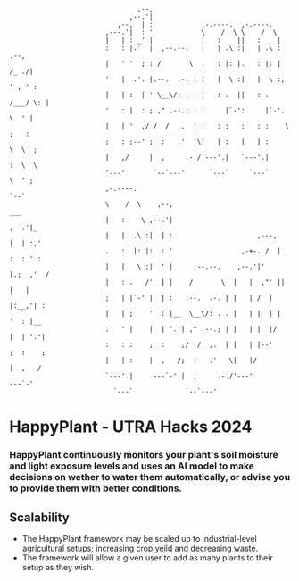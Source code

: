 ```
                        
                                ,--,                                            
                              ,--.'|                                            
                           ,--,  | :            ,-.----.  ,-.----.              
                        ,---.'|  : '            \    /  \ \    /  \             
                        |   | : _' |            |   :    ||   :    |            
                        :   : |.'  |  ,--.--.   |   | .\ :|   | .\ :     .--,   
                        |   ' '  ; : /       \  .   : |: |.   : |: |   /_ ./|   
                        '   |  .'. |.--.  .-. | |   |  \ :|   |  \ :, ' , ' :   
                        |   | :  | ' \__\/: . . |   : .  ||   : .  /___/ \: |   
                        '   : |  : ; ," .--.; | :     |`-':     |`-'.  \  ' |   
                        |   | '  ,/ /  /  ,.  | :   : :   :   : :    \  ;   :   
                        ;   : ;--' ;  :   .'   \|   | :   |   | :     \  \  ;   
                        |   ,/     |  ,     .-./`---'.|   `---'.|      :  \  \  
                        '---'       `--`---'      `---`     `---`       \  ' ;  
                        ,-.----.                                         `--`   
                        \    /  \    ,--,                               ___     
                        |   :    \ ,--.'|                             ,--.'|_   
                        |   |  .\ :|  | :                     ,---,   |  | :,'  
                        .   :  |: |:  : '                 ,-+-. /  |  :  : ' :  
                        |   |   \ :|  ' |     ,--.--.    ,--.'|'   |.;__,'  /   
                        |   : .   /'  | |    /       \  |   |  ,"' ||  |   |    
                        ;   | |`-' |  | :   .--.  .-. | |   | /  | |:__,'| :    
                        |   | ;    '  : |__  \__\/: . . |   | |  | |  '  : |__  
                        :   ' |    |  | '.'| ," .--.; | |   | |  |/   |  | '.'| 
                        :   : :    ;  :    ;/  /  ,.  | |   | |--'    ;  :    ; 
                        |   | :    |  ,   /;  :   .'   \|   |/        |  ,   /  
                        `---'.|     ---`-' |  ,     .-./'---'          ---`-'   
                          `---`             `--`---'

```
# HappyPlant - UTRA Hacks 2024
### HappyPlant continuously monitors your plant's soil moisture and light exposure levels and uses an AI model to make decisions on wether to water them automatically, or advise you to provide them with better conditions.

## Scalability
- The HappyPlant framework may be scaled up to industrial-level agricultural setups; increasing crop yeild and decreasing waste.
- The framework will allow a given user to add as many plants to their setup as they wish.
